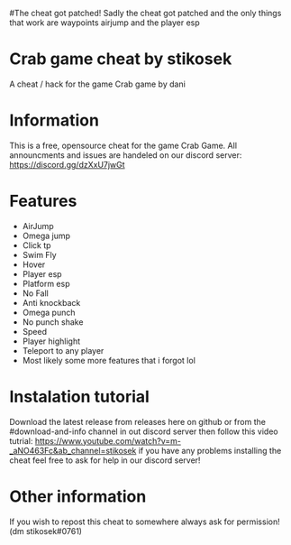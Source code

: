 #The cheat got patched!
Sadly the cheat got patched and the only things that work are waypoints airjump and the player esp


# Crab game cheat by stikosek
A cheat / hack for the game Crab game by dani

# Information
This is a free, opensource cheat for the game Crab Game.
All announcments and issues are handeled on our discord server:
https://discord.gg/dzXxU7jwGt

# Features
- AirJump
- Omega jump
- Click tp
- Swim Fly
- Hover
- Player esp
- Platform esp
- No Fall
- Anti knockback
- Omega punch
- No punch shake
- Speed
- Player highlight
- Teleport to any player
- Most likely some more features that i forgot lol

# Instalation tutorial
Download the latest release from releases here on github or from the #download-and-info channel in out discord server
then follow this video tutrial: https://www.youtube.com/watch?v=m-_aNO463Fc&ab_channel=stikosek
if you have any problems installing the cheat feel free to ask for help in our discord server!

# Other information
If you wish to repost this cheat to somewhere always ask for permission! (dm stikosek#0761)


